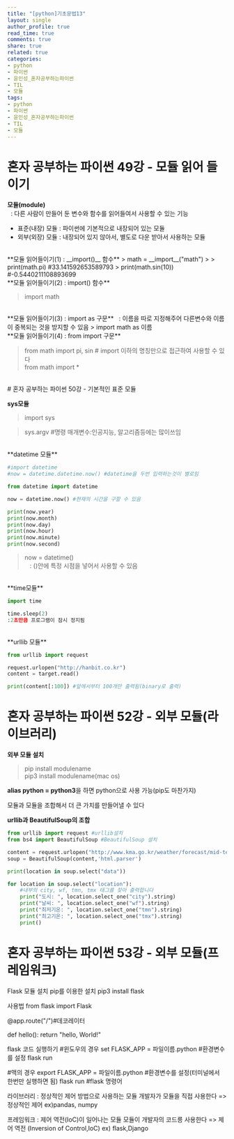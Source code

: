 ```yaml
---
title: "[python]기초문법13"
layout: single
author_profile: true
read_time: true
comments: true
share: true
related: true
categories:
- python
- 파이썬
- 윤인성_혼자공부하는파이썬
- TIL
- 모듈
tags:
- python
- 파이썬
- 윤인성_혼자공부하는파이썬
- TIL
- 모듈
---
```


# 혼자 공부하는 파이썬 49강 - 모듈 읽어 들이기

**모듈(module)**   
&nbsp;&nbsp;: 다른 사람이 만들어 둔 변수와 함수를 읽어들여서 사용할 수 있는 기능   

*   표준(내장) 모듈 : 파이썬에 기본적으로 내장되어 있는 모듈   
*  외부(외장) 모듈 : 내장되어 있지 않아서, 별도로 다운 받아서 사용하는 모듈   

<br/>
**모듈 읽어들이기(1) : __import()__ 함수**   
> math = __import__("math")   
> 
> print(math.pi) #33.141592653589793   
> print(math.sin(10)) #-0.5440211108893699   

<br/>
**모듈 읽어들이기(2) : import() 함수**   

> import math

<br/>
**모듈 읽어들이기(3) : import as 구문**   
&nbsp;&nbsp;: 이름을 따로 지정해주어 다른변수와 이름이 중복되는 것을 방지할 수 있음   
> import math as 이름

<br/>
**모듈 읽어들이기(4) : from import 구문**   

> from math import pi, sin # import 이하의 명칭만으로 접근하여 사용할 수 있다   
> from math import *   
 
 <br/>
# 혼자 공부하는 파이썬 50강 - 기본적인 표준 모듈

**sys모듈**

> import sys   
   
> sys.argv #명령 매개변수:인공지능, 알고리즘등에는 많이쓰임   

 <br/>
**datetime 모듈**   

```python
#import datetime
#now = datetime.datetime.now() #datetime을 두번 입력하는것이 별로임

from datetime import datetime

now = datetime.now() #현재의 시간을 구할 수 있음

print(now.year)
print(now.month)
print(now.day)
print(now.hour)
print(now.minute)
print(now.second)
```

> now = datetime()   
>&nbsp;&nbsp; : ()안에 특정 시점을 넣어서 사용할 수 있음   

<br/>
**time모듈**   

```python
import time

time.sleep(2)
:2초만큼 프로그램이 잠시 정지됨
```

<br/>
**urllib 모듈**   

```python
from urllib import request

request.urlopen("http://hanbit.co.kr")
content = target.read()

print(content[:100]) #앞에서부터 100개만 출력됨(binary로 출력)
```

# 혼자 공부하는 파이썬 52강 - 외부 모듈(라이브러리)

**외부 모듈 설치**   
> pip install modulename   
> pip3 install modulename(mac os)   

**alias python = python3**을 하면 python으로 사용 가능(pip도 마찬가지)      
   
모듈과 모듈을 조합해서 더 큰 가치를 만들어낼 수 있다   


**urllib과 BeautifulSoup의 조합**   
```python
from urllib import request #urllib설치
from bs4 import BeautifulSoup #BeautifulSoup 설치

content = request.urlopen("http://www.kma.go.kr/weather/forecast/mid-term-rss3.jsp?stnId=109")
soup = BeautifulSoup(content,'html.parser')

print(location in soup.select("data"))

for location in soup.select("location"):
    #내부의 city, wf, tmn, tmx 태그를 찾아 출력합니다
    print("도시: ", location.select_one("city").string)
    print("날씨: ", location.select_one("wf").string)
    print("최저기온: ", location.select_one("tmn").string)
    print("최고기온: ", location.select_one("tmx").string)
    print()
```


# 혼자 공부하는 파이썬 53강 - 외부 모듈(프레임워크)

Flask 모듈 설치
pip를 이용한 설치
pip3 install flask

사용법
from flask import Flask

@app.route("/")#데코레이터

def hello():
    return "hello, World!"

flask 코드 실행하기
#윈도우의 경우
set FLASK_APP = 파일이름.python #환경변수를 설정
flask run

#맥의 경우
export FLASK_APP = 파일이름.python #환경변수를 설정(터미널에서 한번만 실행하면 됨)
flask run #flask 명령어

라이브러리 : 정상적인 제어 방법으로 사용하는 모듈
개발자가 모듈을 직접 사용한다 => 정상적인 제어
ex)pandas, numpy

프레임워크 : 제어 역전(IoC)이 일어나는 모듈
모듈이 개발자의 코드릉 사용한다 => 제어 역전 (Inversion of Control,IoC)
ex) flask,Django